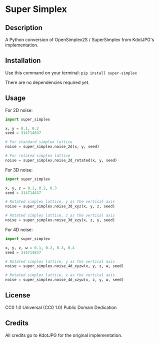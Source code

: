 # Super Simplex

## Description

A Python conversion of OpenSimplex2S / SuperSimplex from KdotJPG's implementation.

## Installation

Use this command on your terminal: `pip install super-simplex`

There are no dependencies required yet.

## Usage

For 2D noise:

```python
import super_simplex

x, y = 0.1, 0.2
seed = 314714837

# For standard simplex lattice
noise = super_simplex.noise_2d(x, y, seed)

# For rotated simplex lattice
noise = super_simplex.noise_2d_rotated(x, y, seed)
```

For 3D noise:

```python
import super_simplex

x, y, z = 0.1, 0.2, 0.3
seed = 314714837

# Rotated simplex lattice, y as the vertical axis
noise = super_simplex.noise_3d_xyz(x, y, z, seed)

# Rotated simplex lattice, z as the vertical axis
noise = super_simplex.noise_3d_xzy(x, z, y, seed)
```

For 4D noise:

```python
import super_simplex

x, y, z, w = 0.1, 0.2, 0.3, 0.4
seed = 314714837

# Rotated simplex lattice, y as the vertical axis
noise = super_simplex.noise_4d_xyzw(x, y, z, w, seed)

# Rotated simplex lattice, z as the vertical axis
noise = super_simplex.noise_4d_xzyw(x, z, y, w, seed)
```

## License

CC0 1.0 Universal (CC0 1.0) Public Domain Dedication

## Credits

All credits go to KdotJPG for the original implementation.
